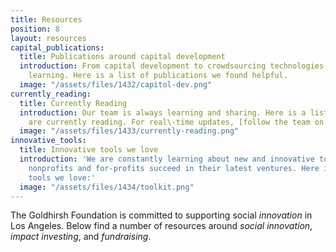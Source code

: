 ```yaml
---
title: Resources
position: 8
layout: resources
capital_publications:
  title: Publications around capital development
  introduction: From capital development to crowdsourcing technologies, we are always
    learning. Here is a list of publications we found helpful.
  image: "/assets/files/1432/capitol-dev.png"
currently_reading:
  title: Currently Reading
  introduction: Our team is always learning and sharing. Here is a list of books we
    are currently reading. For real\-time updates, [follow the team on twitter](https://twitter.com/GoldhirshFdn/goldhirsh-foundation-team/members).
  image: "/assets/files/1433/currently-reading.png"
innovative_tools:
  title: Innovative tools we love
  introduction: 'We are constantly learning about new and innovative tools to help
    nonprofits and for-profits succeed in their latest ventures. Here is a list of
    tools we love:'
  image: "/assets/files/1434/toolkit.png"
---
```


The Goldhirsh Foundation is committed to supporting social _innovation_ in Los Angeles. Below find a number of resources around _social innovation_, _impact investing_, and _fundraising_.
